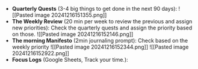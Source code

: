 
- **Quarterly Quests** (3-4 big things to get done in the next  90 days): ![[Pasted image 20241216151355.png]]
- **The Weekly Review** (20 min per week to review the previous and assign new priorities): Check the quarterly quests and assign the priority based on those. ![[Pasted image 20241216152146.png]]
- **The morning Manifesto** (2min journaling prompt): Check based on the weekly priority ![[Pasted image 20241216152344.png]] ![[Pasted image 20241216152922.png]]
- **Focus Logs** (Google Sheets, Track your time.): 